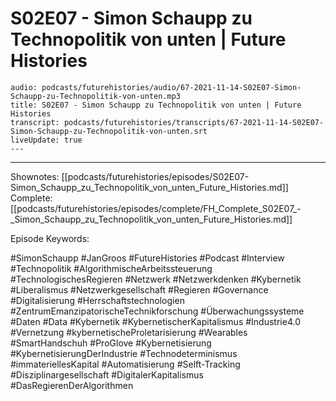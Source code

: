# S02E07 - Simon Schaupp zu Technopolitik von unten | Future Histories

```audio-note
audio: podcasts/futurehistories/audio/67-2021-11-14-S02E07-Simon-Schaupp-zu-Technopolitik-von-unten.mp3
title: S02E07 - Simon Schaupp zu Technopolitik von unten | Future Histories
transcript: podcasts/futurehistories/transcripts/67-2021-11-14-S02E07-Simon-Schaupp-zu-Technopolitik-von-unten.srt
liveUpdate: true
---

```
---

Shownotes: [[podcasts/futurehistories/episodes/S02E07-Simon_Schaupp_zu_Technopolitik_von_unten_Future_Histories.md]]
Complete: [[podcasts/futurehistories/episodes/complete/FH_Complete_S02E07_-_Simon_Schaupp_zu_Technopolitik_von_unten_Future_Histories.md]]


Episode Keywords:

#SimonSchaupp #JanGroos #FutureHistories #Podcast #Interview #Technopolitik #AlgorithmischeArbeitssteuerung #TechnologischesRegieren #Netzwerk #Netzwerkdenken #Kybernetik #Liberalismus #Netzwerkgesellschaft #Regieren #Governance #Digitalisierung #Herrschaftstechnologien #ZentrumEmanzipatorischeTechnikforschung #Überwachungssysteme #Daten #Data #Kybernetik #KybernetischerKapitalismus #Industrie4.0 #Vernetzung #kybernetischeProletarisierung #Wearables #SmartHandschuh #ProGlove #Kybernetisierung #KybernetisierungDerIndustrie #Technodeterminismus #immateriellesKapital #Automatisierung #Selft-Tracking #Disziplinargesellschaft #DigitalerKapitalismus #DasRegierenDerAlgorithmen
